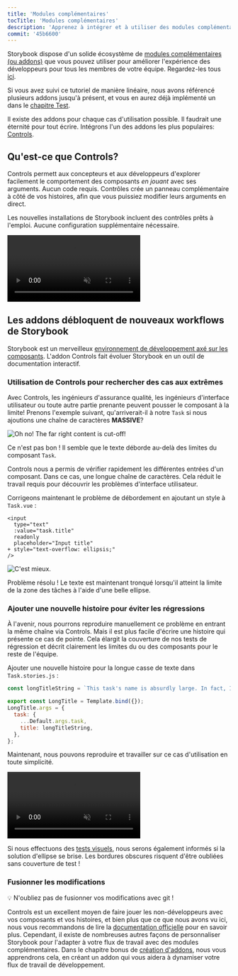 ```yaml
---
title: 'Modules complémentaires'
tocTitle: 'Modules complémentaires'
description: 'Apprenez à intégrer et à utiliser des modules complémentaires à l aide d un exemple populaire'
commit: '45b6600'
---
```


Storybook dispose d'un solide écosystème de [modules complémentaires (ou addons)](https://storybook.js.org/docs/vue/configure/storybook-addons) que vous pouvez utiliser pour améliorer l'expérience des développeurs pour tous les membres de votre équipe. Regardez-les tous [ici](https://storybook.js.org/addons).

Si vous avez suivi ce tutoriel de manière linéaire, nous avons référencé plusieurs addons jusqu'à présent, et vous en aurez déjà implémenté un dans le [chapitre Test](/vue/fr/test/).

Il existe des addons pour chaque cas d'utilisation possible. Il faudrait une éternité pour tout écrire. Intégrons l'un des addons les plus populaires: [Controls](https://storybook.js.org/docs/vue/essentials/controls).

## Qu'est-ce que Controls?

Controls permett aux concepteurs et aux développeurs d'explorer facilement le comportement des composants _en jouant_ avec ses arguments. Aucun code requis. Contrôles crée un panneau complémentaire à côté de vos histoires, afin que vous puissiez modifier leurs arguments en direct.

Les nouvelles installations de Storybook incluent des contrôles prêts à l'emploi. Aucune configuration supplémentaire nécessaire.

<video autoPlay muted playsInline loop>
  <source
    src="/intro-to-storybook/controls-in-action.mp4"
    type="video/mp4"
  />
</video>

## Les addons débloquent de nouveaux workflows de Storybook

Storybook est un merveilleux [environnement de développement axé sur les composants](https://www.componentdriven.org/). L'addon Controls fait évoluer Storybook en un outil de documentation interactif.

### Utilisation de Controls pour rechercher des cas aux extrêmes

Avec Controls, les ingénieurs d'assurance qualité, les ingénieurs d'interface utilisateur ou toute autre partie prenante peuvent pousser le composant à la limite! Prenons l'exemple suivant, qu'arriverait-il à notre `Task` si nous ajoutions une chaîne de caractères **MASSIVE**?

![Oh no! The far right content is cut-off!](/intro-to-storybook/task-edge-case.png)

Ce n'est pas bon ! Il semble que le texte déborde au-delà des limites du composant `Task`.

Controls nous a permis de vérifier rapidement les différentes entrées d'un composant. Dans ce cas, une longue chaîne de caractères. Cela réduit le travail requis pour découvrir les problèmes d'interface utilisateur.

Corrigeons maintenant le problème de débordement en ajoutant un style à `Task.vue` :

```diff:title=src/components/Task.vue
<input
  type="text"
  :value="task.title"
  readonly
  placeholder="Input title"
+ style="text-overflow: ellipsis;"
/>
```

![C'est mieux.](/intro-to-storybook/edge-case-solved-with-controls.png)

Problème résolu ! Le texte est maintenant tronqué lorsqu'il atteint la limite de la zone des tâches à l'aide d'une belle ellipse.

### Ajouter une nouvelle histoire pour éviter les régressions

À l'avenir, nous pourrons reproduire manuellement ce problème en entrant la même chaîne via Controls. Mais il est plus facile d'écrire une histoire qui présente ce cas de pointe. Cela élargit la couverture de nos tests de régression et décrit clairement les limites du ou des composants pour le reste de l'équipe.

Ajouter une nouvelle histoire pour la longue casse de texte dans `Task.stories.js` :

```js:title=src/components/Task.stories.js
const longTitleString = `This task's name is absurdly large. In fact, I think if I keep going I might end up with content overflow. What will happen? The star that represents a pinned task could have text overlapping. The text could cut-off abruptly when it reaches the star. I hope not!`;

export const LongTitle = Template.bind({});
LongTitle.args = {
  task: {
    ...Default.args.task,
    title: longTitleString,
  },
};
```

Maintenant, nous pouvons reproduire et travailler sur ce cas d'utilisation en toute simplicité.

<video autoPlay muted playsInline loop>
  <source
    src="/intro-to-storybook/task-stories-long-title.mp4"
    type="video/mp4"
  />
</video>

Si nous effectuons des [tests visuels](/intro-to-storybook/vue/fr/test/), nous serons également informés si la solution d'ellipse se brise. Les bordures obscures risquent d'être oubliées sans couverture de test !

### Fusionner les modifications

💡 N'oubliez pas de fusionner vos modifications avec git !

<div class="aside"><p>
Controls est un excellent moyen de faire jouer les non-développeurs avec vos composants et vos histoires, et bien plus que ce que nous avons vu ici, nous vous recommandons de lire la <a href="https://storybook.js.org/docs/vue/essentials/controls">documentation officielle</a> pour en savoir plus. Cependant, il existe de nombreuses autres façons de personnaliser Storybook pour l'adapter à votre flux de travail avec des modules complémentaires. Dans le chapitre bonus de <a href="/intro-to-storybook/vue/en/creating-addons">création d'addons</a>, nous vous apprendrons cela, en créant un addon qui vous aidera à dynamiser votre flux de travail de développement.</p></div>

